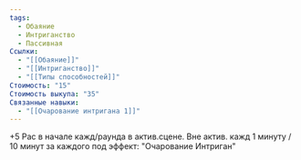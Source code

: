 ```yaml
---
tags:
  - Обаяние
  - Интриганство
  - Пассивная
Ссылки:
  - "[[Обаяние]]"
  - "[[Интриганство]]"
  - "[[Типы способностей]]"
Стоимость: "15"
Стоимость выкупа: "35"
Связанные навыки:
  - "[[Очарование интригана 1]]"
---
```

+5 Рас в начале кажд/раунда в актив.сцене. Вне актив. кажд 1 минуту / 10 минут за каждого под эффект: "Очарование Интриган"